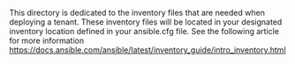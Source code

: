 This directory is dedicated to the inventory files that are needed when deploying a tenant.
These inventory files will be located in your designated inventory location defined in your ansible.cfg file.
See the following article for more information
https://docs.ansible.com/ansible/latest/inventory_guide/intro_inventory.html
